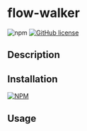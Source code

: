 # flow-walker

![npm](https://img.shields.io/npm/v/flow-walker) [![GitHub license](https://img.shields.io/github/license/crazywoola/flow-walker)](https://github.com/crazywoola/flow-walker/blob/master/LICENSE)  

## Description


## Installation

[![NPM](https://nodei.co/npm/flow-walker.png?mini=true)](https://www.npmjs.com/package/flow-walker) 

## Usage
